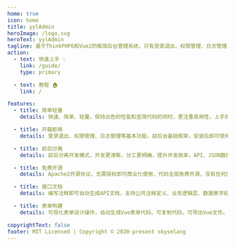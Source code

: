```yaml
---
home: true
icon: home
title: yylAdmin
heroImage: /logo.svg
heroText: yylAdmin
tagline: 基于ThinkPHP6和Vue2的极简后台管理系统，只有登录退出、权限管理、日志管理、接口文档与调试等前后台基础功能，简单轻量，开箱即用，前后分离，免费开源
action:
  - text: 快速上手 💡
    link: /guide/
    type: primary

  - text: 教程 🏠
    link: /

features:
  - title: 简单轻量
    details: 快速、简单、轻量，保持出色的性能和至简代码的同时，更注重易用性，上手简单。

  - title: 开箱即用
    details: 登录退出、权限管理、日志管理等基本功能，前后台基础框架，安装后即可使用。

  - title: 前后分离
    details: 前后分离开发模式，开发更清晰，分工更明确，提升开发效率，API、JSON数据交互，JWT用户认证。

  - title: 免费开源
    details: Apache2开源协议，无需授权即可商业化使用，代码全部免费开源，没有任何加密。

  - title: 接口文档
    details: 编写注释即可自动生成API文档，支持公共注释定义、业务逻辑层、数据表字段的引用，在线调试。

  - title: 表单构建
    details: 可视化表单设计操作，自动生成Vue表单代码，可复制代码，可导出Vue文件。

copyrightText: false
footer: MIT Licensed | Copyright © 2020-present skyselang
---
```


